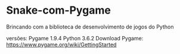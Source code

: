 # Snake-com-Pygame
Brincando com a biblioteca de desenvolvimento de jogos do Python

versões: Pygame 1.9.4
         Python 3.6.2
Download Pygame: https://www.pygame.org/wiki/GettingStarted
